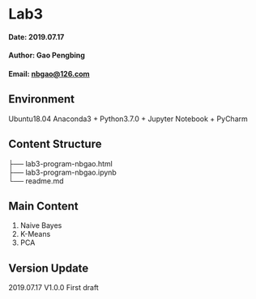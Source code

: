 # Lab3
#### Date: 2019.07.17
#### Author: Gao Pengbing
#### Email: nbgao@126.com

## Environment
Ubuntu18.04
Anaconda3 + Python3.7.0 + Jupyter Notebook + PyCharm

## Content Structure   
├── lab3-program-nbgao.html  
├── lab3-program-nbgao.ipynb    
└── readme.md  

##  Main Content
1. Naive Bayes
2. K-Means
3. PCA

## Version Update
2019.07.17 V1.0.0 First draft


